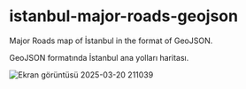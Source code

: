 # istanbul-major-roads-geojson

Major Roads map of İstanbul in the format of GeoJSON.

GeoJSON formatında İstanbul ana yolları haritası.


![Ekran görüntüsü 2025-03-20 211039](https://github.com/user-attachments/assets/06201c54-4255-4042-b9dc-dab8f3d28b6b)
